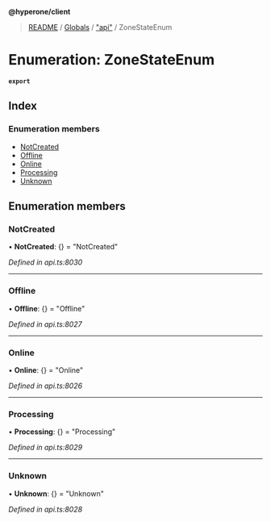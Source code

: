 **@hyperone/client**

> [README](../README.md) / [Globals](../globals.md) / ["api"](../modules/_api_.md) / ZoneStateEnum

# Enumeration: ZoneStateEnum

**`export`** 

## Index

### Enumeration members

* [NotCreated](_api_.zonestateenum.md#notcreated)
* [Offline](_api_.zonestateenum.md#offline)
* [Online](_api_.zonestateenum.md#online)
* [Processing](_api_.zonestateenum.md#processing)
* [Unknown](_api_.zonestateenum.md#unknown)

## Enumeration members

### NotCreated

•  **NotCreated**: {} = "NotCreated"

*Defined in api.ts:8030*

___

### Offline

•  **Offline**: {} = "Offline"

*Defined in api.ts:8027*

___

### Online

•  **Online**: {} = "Online"

*Defined in api.ts:8026*

___

### Processing

•  **Processing**: {} = "Processing"

*Defined in api.ts:8029*

___

### Unknown

•  **Unknown**: {} = "Unknown"

*Defined in api.ts:8028*
